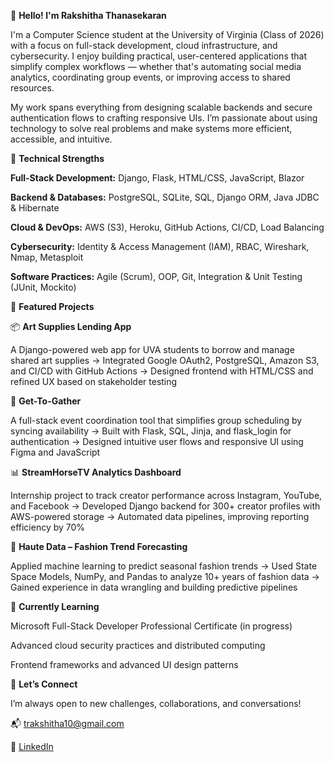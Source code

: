 👋 **Hello! I'm Rakshitha Thanasekaran**

I'm a Computer Science student at the University of Virginia (Class of 2026) with a focus on full-stack development, cloud infrastructure, and cybersecurity. I enjoy building practical, user-centered applications that simplify complex workflows — whether that's automating social media analytics, coordinating group events, or improving access to shared resources.

My work spans everything from designing scalable backends and secure authentication flows to crafting responsive UIs. I’m passionate about using technology to solve real problems and make systems more efficient, accessible, and intuitive.

🔧 **Technical Strengths**

**Full-Stack Development:** Django, Flask, HTML/CSS, JavaScript, Blazor

**Backend & Databases:** PostgreSQL, SQLite, SQL, Django ORM, Java JDBC & Hibernate

**Cloud & DevOps:** AWS (S3), Heroku, GitHub Actions, CI/CD, Load Balancing

**Cybersecurity:** Identity & Access Management (IAM), RBAC, Wireshark, Nmap, Metasploit

**Software Practices:** Agile (Scrum), OOP, Git, Integration & Unit Testing (JUnit, Mockito)

🚀 **Featured Projects**

📦 **Art Supplies Lending App**

A Django-powered web app for UVA students to borrow and manage shared art supplies
→ Integrated Google OAuth2, PostgreSQL, Amazon S3, and CI/CD with GitHub Actions
→ Designed frontend with HTML/CSS and refined UX based on stakeholder testing

📅 **Get-To-Gather**

A full-stack event coordination tool that simplifies group scheduling by syncing availability
→ Built with Flask, SQL, Jinja, and flask_login for authentication
→ Designed intuitive user flows and responsive UI using Figma and JavaScript

📊 **StreamHorseTV Analytics Dashboard**

Internship project to track creator performance across Instagram, YouTube, and Facebook
→ Developed Django backend for 300+ creator profiles with AWS-powered storage
→ Automated data pipelines, improving reporting efficiency by 70%

👗 **Haute Data – Fashion Trend Forecasting**

Applied machine learning to predict seasonal fashion trends
→ Used State Space Models, NumPy, and Pandas to analyze 10+ years of fashion data
→ Gained experience in data wrangling and building predictive pipelines

🌱 **Currently Learning**

Microsoft Full-Stack Developer Professional Certificate (in progress)

Advanced cloud security practices and distributed computing

Frontend frameworks and advanced UI design patterns

🤝 **Let’s Connect**

I’m always open to new challenges, collaborations, and conversations!

📬 trakshitha10@gmail.com

🔗 [LinkedIn](www.linkedin.com/in/rakshitha-thanasekaran)
